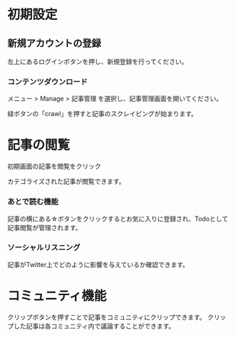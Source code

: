 # 初期設定
## 新規アカウントの登録
左上にあるログインボタンを押し、新規登録を行ってください。

### コンテンツダウンロード

メニュー > Manage > 記事管理
を選択し、記事管理画面を開いてください。

緑ボタンの「crawl」を押すと記事のスクレイピングが始まります。

# 記事の閲覧
初期画面の記事を閲覧をクリック

カテゴライズされた記事が閲覧できます。

### あとで読む機能
記事の横にある☆ボタンをクリックするとお気に入りに登録され、Todoとして記事閲覧が管理されます。

### ソーシャルリスニング
記事がTwitter上でどのように影響を与えているか確認できます。

# コミュニティ機能
クリップボタンを押すことで記事をコミュニティにクリップできます。
クリップした記事は各コミュニティ内で議論することができます。
